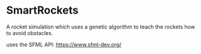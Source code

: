 # SmartRockets

A rocket simulation which uses a genetic algorithm to teach the rockets how to avoid obstacles.

uses the SFML API: https://www.sfml-dev.org/
